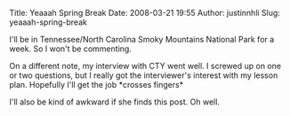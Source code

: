Title: Yeaaah Spring Break
Date: 2008-03-21 19:55
Author: justinnhli
Slug: yeaaah-spring-break

I'll be in Tennessee/North Carolina Smoky Mountains National Park for a
week. So I won't be commenting.

On a different note, my interview with CTY went well. I screwed up on
one or two questions, but I really got the interviewer's interest with
my lesson plan. Hopefully I'll get the job \*crosses fingers\*

I'll also be kind of awkward if she finds this post. Oh well.

